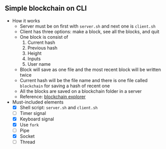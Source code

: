 ## Simple blockchain on CLI

- How it works
  - Server must be on first with `server.sh` and next one is `client.sh`
  - Client has three options: make a block, see all the blocks, and quit
  - One block is consist of
    1. Current hash
    2. Previous hash
    3. Height
    4. Inputs
    5. User name 
  - Block will save as one file and the most recent block will be written twice
  - Current hash will be the file name and there is one file called `blockchain` for saving a hash of recent one
  - All the blocks are saved on a blockchain folder in a server
  - Reference: [blockchain explorer](https://www.blockchain.com/btc/blocks?page=1)
- Must-included elements
  - [x] Shell script: `server.sh` and `client.sh`
  - [ ] Timer signal
  - [x] Keyboard signal
  - [x] Use `fork`
  - [ ] Pipe
  - [x] Socket
  - [ ] Thread

